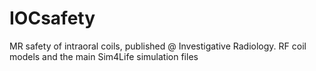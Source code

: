 # IOCsafety
MR safety of intraoral coils, published @ Investigative Radiology.
RF coil models
and the main Sim4Life simulation files 
